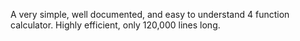 A very simple, well documented, and easy to understand 4 function calculator.
Highly efficient, only 120,000 lines long. 
